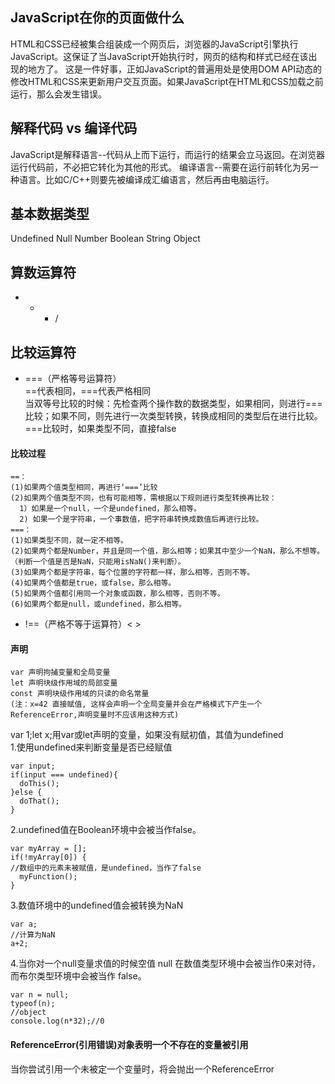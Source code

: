 ## JavaScript在你的页面做什么
HTML和CSS已经被集合组装成一个网页后，浏览器的JavaScript引擎执行JavaScript。这保证了当JavaScript开始执行时，网页的结构和样式已经在该出现的地方了。
这是一件好事，正如JavaScript的普遍用处是使用DOM API动态的修改HTML和CSS来更新用户交互页面。如果JavaScript在HTML和CSS加载之前运行，那么会发生错误。

## 解释代码 vs 编译代码
JavaScript是解释语言--代码从上而下运行，而运行的结果会立马返回。在浏览器运行代码前，不必把它转化为其他的形式。
编译语言--需要在运行前转化为另一种语言。比如C/C++则要先被编译成汇编语言，然后再由电脑运行。

## 基本数据类型
Undefined Null Number Boolean String Object

## 算数运算符
+ - * /

## 比较运算符

* ===（严格等号运算符）<br>
 ==代表相同，===代表严格相同<br>
 当双等号比较的时候：先检查两个操作数的数据类型，如果相同，则进行===比较；如果不同，则先进行一次类型转换，转换成相同的类型后在进行比较。<br>
 ===比较时，如果类型不同，直接false<br>
 #### 比较过程
 ```
 ==：
 (1)如果两个值类型相同，再进行‘===’比较
 (2)如果两个值类型不同，也有可能相等，需根据以下规则进行类型转换再比较：
   1）如果是一个null，一个是undefined，那么相等。
   2) 如果一个是字符串，一个事数值，把字符串转换成数值后再进行比较。
 ===：
 (1)如果类型不同，就一定不相等。
 (2)如果两个都是Number，并且是同一个值，那么相等；如果其中至少一个NaN，那么不想等。（判断一个值是否是NaN，只能用isNaN()来判断）。
 (3)如果两个都是字符串，每个位置的字符都一样，那么相等，否则不等。
 (4)如果两个值都是true，或false，那么相等。
 (5)如果两个值都引用同一个对象或函数，那么相等，否则不等。
 (6)如果两个都是null，或undefined，那么相等。
 ```
* !==（严格不等于运算符）< >

#### 声明
```
var 声明拘捕变量和全局变量
let 声明块级作用域的局部变量
const 声明块级作用域的只读的命名常量
(注：x=42 直接赋值, 这样会声明一个全局变量并会在严格模式下产生一个ReferenceError,声明变量时不应该用这种方式)
```

var 1;let x;用var或let声明的变量，如果没有赋初值，其值为undefined <br>
1.使用undefined来判断变量是否已经赋值
```
var input;
if(input === undefined){
  doThis();
}else {
  doThat();
}
```
2.undefined值在Boolean环境中会被当作false。
```
var myArray = [];
if(!myArray[0]) {
//数组中的元素未被赋值，是undefined，当作了false
  myFunction();
}
```
3.数值环境中的undefined值会被转换为NaN
```
var a;
//计算为NaN
a+2;
```

4.当你对一个null变量求值的时候空值 null 在数值类型环境中会被当作0来对待，而布尔类型环境中会被当作 false。
```
var n = null;
typeof(n);
//object
console.log(n*32);//0
```

#### ReferenceError(引用错误)对象表明一个不存在的变量被引用
当你尝试引用一个未被定一个变量时，将会抛出一个ReferenceError
